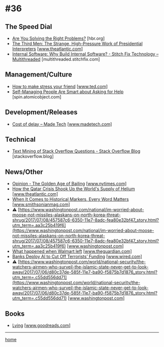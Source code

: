 # #36

## The Speed Dial
* [Are You Solving the Right Problems?](https://hbr.org/2017/01/are-you-solving-the-right-problems) [hbr.org]
* [The Third Men: The Strange, High-Pressure Work of Presidential Interpreters](https://www.theatlantic.com/international/archive/2017/07/trump-interpreters/532968/) [www.theatlantic.com]
* [Internal Software: Why Build Internal Software? - Stitch Fix Technology – Multithreaded](http://multithreaded.stitchfix.com/blog/2017/07/06/why-internal-software/) [multithreaded.stitchfix.com]

## Management/Culture
* [How to make stress your friend](https://www.ted.com/talks/kelly_mcgonigal_how_to_make_stress_your_friend) [www.ted.com]
* [Self-Managing People Are Smart about Asking for Help](https://spin.atomicobject.com/2017/07/05/asking-for-help/) [spin.atomicobject.com]

## Development/Releases
* [Cost of delay – Made Tech](https://www.madetech.com/blog/cost-of-delay) [www.madetech.com]

## Technical
* [Text Mining of Stack Overflow Questions - Stack Overflow Blog](https://stackoverflow.blog/2017/07/06/text-mining-stack-overflow-questions/) [stackoverflow.blog]

## News/Other
* [Opinion - The Golden Age of Bailing](https://www.nytimes.com/2017/07/07/opinion/the-golden-age-of-bailing.html) [www.nytimes.com]
* [How the Qatar Crisis Shook Up the World's Supply of Helium](https://www.theatlantic.com/science/archive/2017/07/qatar-helium-production/532788/?single_page=true) [www.theatlantic.com]
* [When It Comes to Historical Markers, Every Word Matters](http://www.smithsonianmag.com/history/when-it-comes-historical-markers-every-word-matters-180963973/) [www.smithsonianmag.com]
* &#9888; [https://www.washingtonpost.com/national/im-worried-about-moose-not-missiles-alaskans-on-north-korea-threat-shrug/2017/07/08/457587c6-6350-11e7-8adc-fea80e32bf47_story.html?utm_term=.aa3c25b419f6](https://www.washingtonpost.com/national/im-worried-about-moose-not-missiles-alaskans-on-north-korea-threat-shrug/2017/07/08/457587c6-6350-11e7-8adc-fea80e32bf47_story.html?utm_term=.aa3c25b419f6) [www.washingtonpost.com]
* [What happened when Walmart left](https://www.theguardian.com/us-news/2017/jul/09/what-happened-when-walmart-left) [www.theguardian.com]
* [Banks Deploy AI to Cut Off Terrorists’ Funding](https://www.wired.com/story/quantaverse-ai-terrorist-funding) [www.wired.com]
* &#9888; [https://www.washingtonpost.com/world/national-security/the-watchers-airmen-who-surveil-the-islamic-state-never-get-to-look-away/2017/07/06/d80c37de-585f-11e7-ba90-f5875b7d1876_story.html?utm_term=.c55dd556dd71](https://www.washingtonpost.com/world/national-security/the-watchers-airmen-who-surveil-the-islamic-state-never-get-to-look-away/2017/07/06/d80c37de-585f-11e7-ba90-f5875b7d1876_story.html?utm_term=.c55dd556dd71) [www.washingtonpost.com]

## Books
* [Lying](https://www.goodreads.com/book/show/18869177-lying) [www.goodreads.com]
___
[home](index.md)
